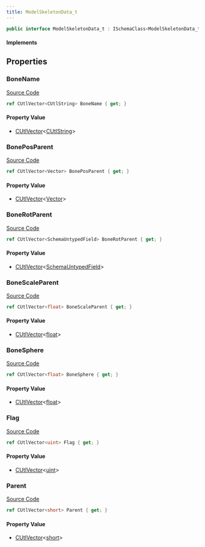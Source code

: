 ```yaml
---
title: ModelSkeletonData_t
---
```


```csharp
public interface ModelSkeletonData_t : ISchemaClass<ModelSkeletonData_t>, ISchemaField, ISchemaClass, INativeHandle
```

#### Implements

## Properties

### BoneName

[Source Code](https://github.com/swiftly-solution/swiftlys2/blob/main/managed/src/SwiftlyS2.Generated/Schemas/Interfaces/ModelSkeletonData_t.cs#L17)

```csharp
ref CUtlVector<CUtlString> BoneName { get; }
```

#### Property Value

- [CUtlVector](/docs/api/-1)<[CUtlString](/docs/api/shared/natives/cutlstring)>

### BonePosParent

[Source Code](https://github.com/swiftly-solution/swiftlys2/blob/main/managed/src/SwiftlyS2.Generated/Schemas/Interfaces/ModelSkeletonData_t.cs#L25)

```csharp
ref CUtlVector<Vector> BonePosParent { get; }
```

#### Property Value

- [CUtlVector](/docs/api/-1)<[Vector](/docs/api/shared/natives/vector)>

### BoneRotParent

[Source Code](https://github.com/swiftly-solution/swiftlys2/blob/main/managed/src/SwiftlyS2.Generated/Schemas/Interfaces/ModelSkeletonData_t.cs#L27)

```csharp
ref CUtlVector<SchemaUntypedField> BoneRotParent { get; }
```

#### Property Value

- [CUtlVector](/docs/api/-1)<[SchemaUntypedField](/docs/api/shared/schemas/schemauntypedfield)>

### BoneScaleParent

[Source Code](https://github.com/swiftly-solution/swiftlys2/blob/main/managed/src/SwiftlyS2.Generated/Schemas/Interfaces/ModelSkeletonData_t.cs#L29)

```csharp
ref CUtlVector<float> BoneScaleParent { get; }
```

#### Property Value

- [CUtlVector](/docs/api/-1)<[float](https://learn.microsoft.com/dotnet/api/system.single)>

### BoneSphere

[Source Code](https://github.com/swiftly-solution/swiftlys2/blob/main/managed/src/SwiftlyS2.Generated/Schemas/Interfaces/ModelSkeletonData_t.cs#L21)

```csharp
ref CUtlVector<float> BoneSphere { get; }
```

#### Property Value

- [CUtlVector](/docs/api/-1)<[float](https://learn.microsoft.com/dotnet/api/system.single)>

### Flag

[Source Code](https://github.com/swiftly-solution/swiftlys2/blob/main/managed/src/SwiftlyS2.Generated/Schemas/Interfaces/ModelSkeletonData_t.cs#L23)

```csharp
ref CUtlVector<uint> Flag { get; }
```

#### Property Value

- [CUtlVector](/docs/api/-1)<[uint](https://learn.microsoft.com/dotnet/api/system.uint32)>

### Parent

[Source Code](https://github.com/swiftly-solution/swiftlys2/blob/main/managed/src/SwiftlyS2.Generated/Schemas/Interfaces/ModelSkeletonData_t.cs#L19)

```csharp
ref CUtlVector<short> Parent { get; }
```

#### Property Value

- [CUtlVector](/docs/api/-1)<[short](https://learn.microsoft.com/dotnet/api/system.int16)>


